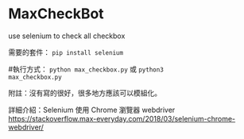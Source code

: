# MaxCheckBot
use selenium to check all checkbox

需要的套件：
<code>pip install selenium</code>

#執行方式：
<code>python max_checkbox.py</code>
或 
<code>python3 max_checkbox.py</code>

附註：沒有寫的很好，很多地方應該可以模組化。

詳細介紹：Selenium 使用 Chrome 瀏覽器 webdriver
https://stackoverflow.max-everyday.com/2018/03/selenium-chrome-webdriver/

